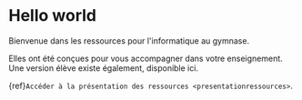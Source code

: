 ````{image} images/landing.png
```` 

# Hello world

Bienvenue dans les ressources pour l'informatique au gymnase. 

Elles ont été conçues pour vous accompagner dans votre enseignement. Une version élève existe également, disponible ici. 

{ref}`Accéder à la présentation des ressources <presentationressources>`.